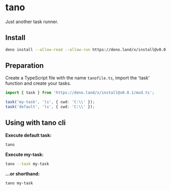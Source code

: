 # tano

Just another task runner.

## Install

```bash
deno install --allow-read --allow-run https://deno.land/x/install@v0.0.1/mod.ts
```

## Preparation

Create a TypeScript file with the name `tanofile.ts`, import the 'task' function and create your tasks.

```TypeScript
import { task } from 'https://deno.land/x/install@v0.0.1/mod.ts';

task('my-task', 'ls', { cwd: 'C:\\' });
task('default', 'ls', { cwd: 'C:\\' });
```

## Using with tano cli

**Execute default task:**

```bash
tano
```

**Execute my-task:**

```bash
tano --task my-task
```

**...or shorthand:**

```bash
tano my-task
```
